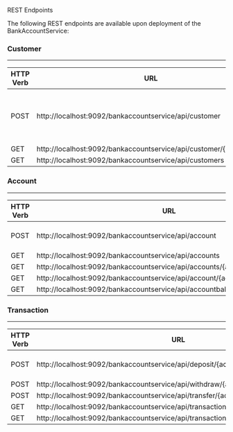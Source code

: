 REST Endpoints


The following REST endpoints are available upon deployment of the BankAccountService:

### Customer
-------------
| HTTP Verb  | URL | Description |
| ------------- | ------------- | ------------- |
|POST |http://localhost:9092/bankaccountservice/api/customer                |Creates a new Customer Return Customer Created
| GET  |http://localhost:9092/bankaccountservice/api/customer/{customerId}        |
| GET  |http://localhost:9092/bankaccountservice/api/customers  |

### Account

-------------
| HTTP Verb  | URL | Description |
| ------------- | ------------- | ------------- |
|POST | http://localhost:9092/bankaccountservice/api/account |Creates a new Customer
| GET  | http://localhost:9092/bankaccountservice/api/accounts |
| GET  |http://localhost:9092/bankaccountservice/api/accounts/{accountype}  |
| GET  |http://localhost:9092/bankaccountservice/api/account/{accountnumber}  |
| GET  |http://localhost:9092/bankaccountservice/api/accountbalance/{accountnumber}  |


### Transaction
-------------
| HTTP Verb  | URL | Description |
| ------------- | ------------- | ------------- |
|POST |http://localhost:9092/bankaccountservice/api/deposit/{accountnumber} |Creates a new Customer
| POST  |http://localhost:9092/bankaccountservice/api/withdraw/{accountnumber}  |
| POST  |http://localhost:9092/bankaccountservice/api/transfer/{accounnumberfrom}  |
| GET    | http://localhost:9092/bankaccountservice/api/transactionhistory |
| GET    | http://localhost:9092/bankaccountservice/api/transactionhistory/{startdate}/{enddate}|
